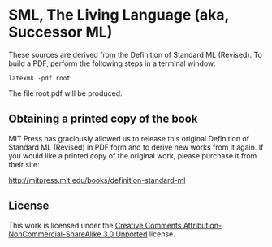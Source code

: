 SML, The Living Language (aka, Successor ML)
==========

These sources are derived from the Definition of Standard ML (Revised).
To build a PDF, perform the following steps in a terminal window:
```
latexmk -pdf root
```

The file root.pdf will be produced.

## Obtaining a printed copy of the book

MIT Press has graciously allowed us to release this original Definition
of Standard ML (Revised) in PDF form and to derive new works from it
again. If you would like a printed copy of the original work, please
purchase it from their site:

http://mitpress.mit.edu/books/definition-standard-ml

## License

This work is licensed under the [Creative Comments
Attribution-NonCommercial-ShareAlike 3.0
Unported](http://creativecommons.org/licenses/by-nc-sa/3.0/) license.
